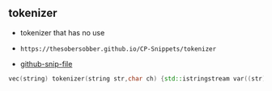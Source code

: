 
## tokenizer

- tokenizer that has no use
- ```
  https://thesobersobber.github.io/CP-Snippets/tokenizer
  ```
- [github-snip-file](https://github.com/theSoberSobber/CP-Snippets/blob/main/snippets.json#L1428)

```cpp
vec(string) tokenizer(string str,char ch) {std::istringstream var((str)); vec(string) v; string t; while(getline((var), t, (ch))) {v.pb(t);} return v;}
```
